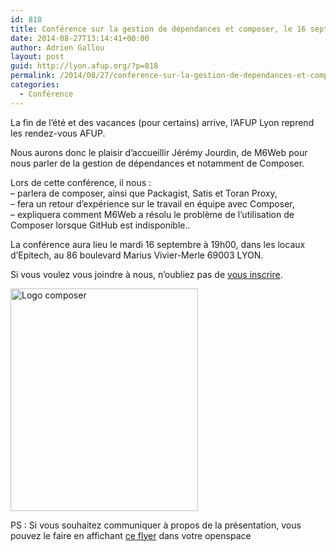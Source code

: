```yaml
---
id: 818
title: Conférence sur la gestion de dépendances et composer, le 16 septembre à 19h00
date: 2014-08-27T13:14:41+00:00
author: Adrien Gallou
layout: post
guid: http://lyon.afup.org/?p=818
permalink: /2014/08/27/conference-sur-la-gestion-de-dependances-et-composer-le-16-septembre-a-19h00/
categories:
  - Conférence
---
```

La fin de l&rsquo;été et des vacances (pour certains) arrive, l&rsquo;AFUP Lyon reprend les rendez-vous AFUP.

Nous aurons donc le plaisir d’accueillir Jérémy Jourdin, de M6Web pour nous parler de la gestion de dépendances et notamment de Composer.

Lors de cette conférence, il nous :  
&#8211; parlera de composer, ainsi que Packagist, Satis et Toran Proxy,  
&#8211; fera un retour d&rsquo;expérience sur le travail en équipe avec Composer,  
&#8211; expliquera comment M6Web a résolu le problème de l&rsquo;utilisation de Composer lorsque GitHub est indisponible..

La conférence aura lieu le mardi 16 septembre à 19h00, dans les locaux d’Epitech, au 86 boulevard Marius Vivier-Merle 69003 LYON.

Si vous voulez vous joindre à nous, n’oubliez pas de [vous inscrire](http://afup-lyon-composer-dependances.eventbrite.fr).

<img class="aligncenter" src="https://getcomposer.org/img/logo-composer-transparent.png" alt="Logo composer" width="300" height="356" /> 

PS : Si vous souhaitez communiquer à propos de la présentation, vous pouvez le faire en affichant [ce flyer](http://lyon.afup.org/files/2014/09/flyer.pdf) dans votre openspace